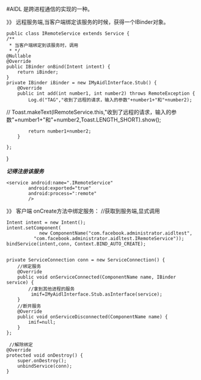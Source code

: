 #AIDL 是跨进程通信的实现的一种。

》》 远程服务端,当客户端绑定该服务的时候，获得一个IBinder对象。

    public class IRemoteService extends Service {
    /**
     * 当客户端绑定到该服务时，调用
     * */
    @Nullable
    @Override
    public IBinder onBind(Intent intent) {
        return iBinder;
    }
    private IBinder iBinder = new IMyAidlInterface.Stub() {
        @Override
        public int add(int number1, int number2) throws RemoteException {
            Log.d("TAG","收到了远程的请求，输入的参数"+number1+"和"+number2);
//            Toast.makeText(IRemoteService.this,"收到了远程的请求，输入的参数"+number1+"和"+number2,Toast.LENGTH_SHORT).show();
            
            return number1+number2;
        }
    
    };
}

***记得注册该服务***

    <service android:name=".IRemoteService"
            android:exported="true"
            android:process=":remote"
            />
         
》》 客户端
  onCreate方法中绑定服务：
  //获取到服务端,显式调用
  
    Intent intent = new Intent();
    intent.setComponent(
                new ComponentName("com.facebook.administrator.aidltest",
              "com.facebook.administrator.aidltest.IRemoteService"));
    bindService(intent,conn, Context.BIND_AUTO_CREATE);
 
             
    private ServiceConnection conn = new ServiceConnection() {
        //绑定服务
        @Override
        public void onServiceConnected(ComponentName name, IBinder service) {
            //拿到其他进程的服务
             imif=IMyAidlInterface.Stub.asInterface(service);
        }
        //断开服务
        @Override
        public void onServiceDisconnected(ComponentName name) {
            imif=null;
        }
    };
    
     //解除绑定
    @Override
    protected void onDestroy() {
        super.onDestroy();
        unbindService(conn);
    }
